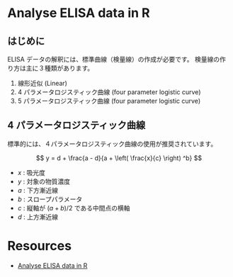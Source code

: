 # Analyse ELISA data in R
## はじめに
ELISA データの解釈には、標準曲線（検量線）の作成が必要です。
検量線の作り方は主に３種類があります。

1. 線形近似 (Linear)
1. 4 パラメータロジスティック曲線 (four parameter logistic curve)
1. 5 パラメータロジスティック曲線 (four parameter logistic curve)


## 4 パラメータロジスティック曲線
標準的には、４パラメータロジスティック曲線の使用が推奨されています。

$$
y = d + \frac{a - d}{a + \left( \frac{x}{c} \right) ^b}
$$

- $x$ : 吸光度
- $y$ : 対象の物質濃度
- $a$ : 下方漸近線
- $b$ : スロープパラメータ
- $c$ : 縦軸が $(a+b)/2$ である中間点の横軸
- $d$ : 上方漸近線



# Resources
- [Analyse ELISA data in R](https://janalin.github.io/analyse-ELISA)
